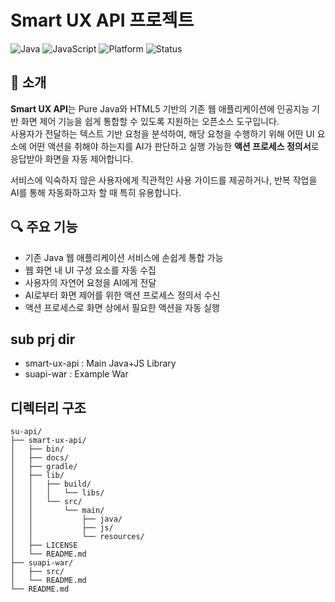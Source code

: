# Smart UX API 프로젝트
![Java](https://img.shields.io/badge/language-Java-orange)
![JavaScript](https://img.shields.io/badge/language-JavaScript-yellow)
![Platform](https://img.shields.io/badge/platform-Web-blue)
![Status](https://img.shields.io/badge/status-Active-brightgreen) 

## 🧠 소개

**Smart UX API**는 Pure Java와 HTML5 기반의 기존 웹 애플리케이션에 인공지능 기반 화면 제어 기능을 쉽게 통합할 수 있도록 지원하는 오픈소스 도구입니다.  
사용자가 전달하는 텍스트 기반 요청을 분석하여, 해당 요청을 수행하기 위해 어떤 UI 요소에 어떤 액션을 취해야 하는지를 AI가 판단하고 실행 가능한 **액션 프로세스 정의서**로 응답받아 화면을 자동 제어합니다.

서비스에 익숙하지 않은 사용자에게 직관적인 사용 가이드를 제공하거나, 반복 작업을 AI를 통해 자동화하고자 할 때 특히 유용합니다.

## 🔍 주요 기능

- 기존 Java 웹 애플리케이션 서비스에 손쉽게 통합 가능
- 웹 화면 내 UI 구성 요소를 자동 수집
- 사용자의 자연어 요청을 AI에게 전달
- AI로부터 화면 제어를 위한 액션 프로세스 정의서 수신
- 액션 프로세스로 화면 상에서 필요한 액션을 자동 실행

## sub prj dir
- smart-ux-api : Main Java+JS Library
- suapi-war : Example War
## 디렉터리 구조
```
su-api/
├── smart-ux-api/
│   ├── bin/
│   ├── docs/
│   ├── gradle/
│   ├── lib/
│   │   ├── build/
│   │   │   └── libs/
│   │   └── src/
│   │       └── main/
│   │           ├── java/
│   │           ├── js/
│   │           └── resources/
│   ├── LICENSE
│   └── README.md
├── suapi-war/
│   ├── src/
│   └── README.md
└── README.md
```


